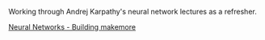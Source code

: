 Working through Andrej Karpathy's neural network lectures as a refresher.

[Neural Networks - Building makemore](https://www.youtube.com/playlist?list=PLAqhIrjkxbuWI23v9cThsA9GvCAUhRvKZ)
